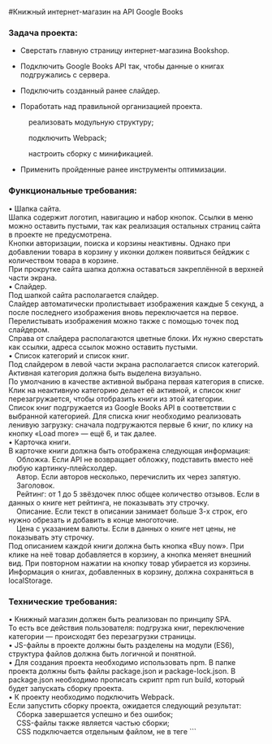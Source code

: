 #Книжный интернет-магазин на API Google Books

### Задача проекта:

+ Сверстать главную страницу интернет-магазина Bookshop.

+ Подключить Google Books API так, чтобы данные о книгах подгружались с сервера.

+ Подключить созданный ранее слайдер.

+ Поработать над правильной организацией проекта.

  &nbsp;&nbsp;&nbsp; реализовать модульную структуру;
  
  &nbsp;&nbsp;&nbsp; подключить Webpack;
  
  &nbsp;&nbsp;&nbsp; настроить сборку с минификацией.
  
+ Применить пройденные ранее инструменты оптимизации.

<h3>Функциональные требования:</h3>
• Шапка сайта.<br>
Шапка содержит логотип, навигацию и набор кнопок. Ссылки в меню можно оставить пустыми, так как реализация остальных страниц сайта в проекте не предусмотрена.<br>
Кнопки авторизации, поиска и корзины неактивны. Однако при добавлении товара в корзину у иконки должен появиться бейджик с количеством товара в корзине.<br>
При прокрутке сайта шапка должна оставаться закреплённой в верхней части экрана.<br>
• Слайдер.<br>
Под шапкой сайта располагается слайдер.<br>
Слайдер автоматически пролистывает изображения каждые 5 секунд, а после последнего изображения вновь переключается на первое. Перелистывать изображения можно также с помощью точек под слайдером.<br>
Справа от слайдера располагаются цветные блоки. Их нужно сверстать как ссылки, адреса ссылок можно оставить пустыми.<br>
• Список категорий и список книг.<br>
Под слайдером в левой части экрана располагается список категорий. Активная категория должна быть выделена визуально.<br>
По умолчанию в качестве активной выбрана первая категория в списке. Клик на неактивную категорию делает её активной, и список книг перезагружается, чтобы отобразить книги из этой категории.<br>
Список книг подгружается из Google Books API в соответствии с выбранной категорией. Для списка книг необходимо реализовать ленивую загрузку: сначала подгружаются первые 6 книг, по клику на кнопку «Load more» — ещё 6, и так далее.<br>
• Карточка книги.<br>
В карточке книги должна быть отображена следующая информация:<br>
  &nbsp;&nbsp;&nbsp; Обложка. Если API не возвращает обложку, подставить вместо неё любую картинку-плейсхолдер.<br>
  &nbsp;&nbsp;&nbsp; Автор. Если авторов несколько, перечислить их через запятую.<br>
  &nbsp;&nbsp;&nbsp; Заголовок.<br>
  &nbsp;&nbsp;&nbsp; Рейтинг: от 1 до 5 звёздочек плюс общее количество отзывов. Если в данных о книге нет рейтинга, не показывать эту строчку.<br>
  &nbsp;&nbsp;&nbsp; Описание. Если текст в описании занимает больше 3-х строк, его нужно обрезать и добавить в конце многоточие.<br>
  &nbsp;&nbsp;&nbsp; Цена с указанием валюты. Если в данных о книге нет цены, не показывать эту строчку.<br>
Под описанием каждой книги должна быть кнопка «Buy now». При клике на неё товар добавляется в корзину, а кнопка меняет внешний вид. При повторном нажатии на кнопку товар убирается из корзины.<br>
Информация о книгах, добавленных в корзину, должна сохраняться в localStorage.<br>

<h3>Технические требования:</h3>
• Книжный магазин должен быть реализован по принципу SPA.<br>
То есть все действия пользователя: подгрузка книг, переключение категории — происходят без перезагрузки страницы.<br>
• JS-файлы в проекте должны быть разделены на модули (ES6), структура файлов должна быть логичной и понятной.<br>
• Для создания проекта необходимо использовать npm. В папке проекта должны быть файлы package.json и package-lock.json. В package.json необходимо прописать скрипт npm run build, который будет запускать сборку проекта.<br>
• К проекту необходимо подключить Webpack.<br>
Если запустить сборку проекта, ожидается следующий результат:<br>
  &nbsp;&nbsp;&nbsp; Сборка завершается успешно и без ошибок;<br>
  &nbsp;&nbsp;&nbsp; CSS-файлы также является частью сборки;<br>
  &nbsp;&nbsp;&nbsp; CSS подключается отдельным файлом, не в теге ```<style>```;<br>
  &nbsp;&nbsp;&nbsp; JS и CSS-файлы минифицируются в процессе сборки.<br>
• В проекте необходимо использовать ещё как минимум 2 инструмента оптимизации разработки (помимо npm и Webpack). Можно выбрать любые из списка:<br>
  &nbsp;&nbsp;&nbsp; Методология БЭМ;<br>
  &nbsp;&nbsp;&nbsp; CSS-препроцессор Sass (или аналог);<br>
  &nbsp;&nbsp;&nbsp; Шаблонизатор pug или аналог;<br>
  &nbsp;&nbsp;&nbsp; Webpack Dev Server;<br>
  &nbsp;&nbsp;&nbsp; Линтер.<br>

<h3>Требования к верстке и CSS:</h3>
• Вёрстка должна соответствовать макету. Добиваться Pixel-Perfect соответствия не обязательно, но основные моменты должны быть соблюдены:<br>
  &nbsp;&nbsp;&nbsp; Цветовая гамма,<br>
  &nbsp;&nbsp;&nbsp; Шрифты,<br>
  &nbsp;&nbsp;&nbsp; Размеры,<br>
  &nbsp;&nbsp;&nbsp; Отступы.<br>
• Приложение должно корректно отображаться на различных разрешениях. Дизайна для мобильной версии в макете нет, поэтому нужно реализовать её самостоятельно.<br>
• Необходимо соблюдать семантическую вёрстку.<br>
В приложении должны присутствовать разделы ```<header>```, ```<main>``` и ```<nav>```. Ссылки должны быть прописаны в теге ```<a>```, кнопки должны быть реализованы элементом ```<button>```, и так далее. Не забывать также про обязательный атрибут alt у изображений.<br>
• При наведении курсора на любые кликабельные элементы должен появляться cursor: pointer.<br>
• Использовать селекторы по тегу и id для задания стилей нельзя. Использовать классы.<br>

<h3>Прочие требования:</h3>
• Писать код аккуратно, с соблюдением форматирования и отступов.<br>
• Стараться давать CSS-классам, переменным и функциям осмысленные имена.<br>
• Стараться использовать современный ES6 синтаксис: стрелочные функции, декомпозицию, Spred и т.д.<br>
• При написании кода стараться следовать принципам KISS (Keep It Short and Simple - не усложняй) и DRY (Don’t Repeat Yourself - не повторяйся).<br>

<h3>Результат работы:<h3><h4>Страница книжного интернет-магазин на API Google Books</h4>

![bookshop](https://github.com/ParamonovIvan/Bookshop_PJ-08/assets/131868856/5047d076-f0a3-4794-918d-79ffdc1d5045)
